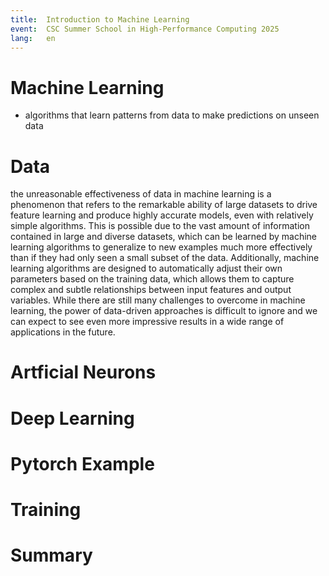 ```yaml
---
title:  Introduction to Machine Learning
event:  CSC Summer School in High-Performance Computing 2025
lang:   en
---
```


# Machine Learning

- algorithms that learn patterns from data to make predictions on unseen data

# Data 

 the unreasonable effectiveness of data in machine learning is a phenomenon that refers to the remarkable ability of large datasets to drive feature learning and produce highly accurate models, even with relatively simple algorithms. This is possible due to the vast amount of information contained in large and diverse datasets, which can be learned by machine learning algorithms to generalize to new examples much more effectively than if they had only seen a small subset of the data. Additionally, machine learning algorithms are designed to automatically adjust their own parameters based on the training data, which allows them to capture complex and subtle relationships between input features and output variables. While there are still many challenges to overcome in machine learning, the power of data-driven approaches is difficult to ignore and we can expect to see even more impressive results in a wide range of applications in the future.

# Artficial Neurons

# Deep Learning

# Pytorch Example

# Training 


# Summary
